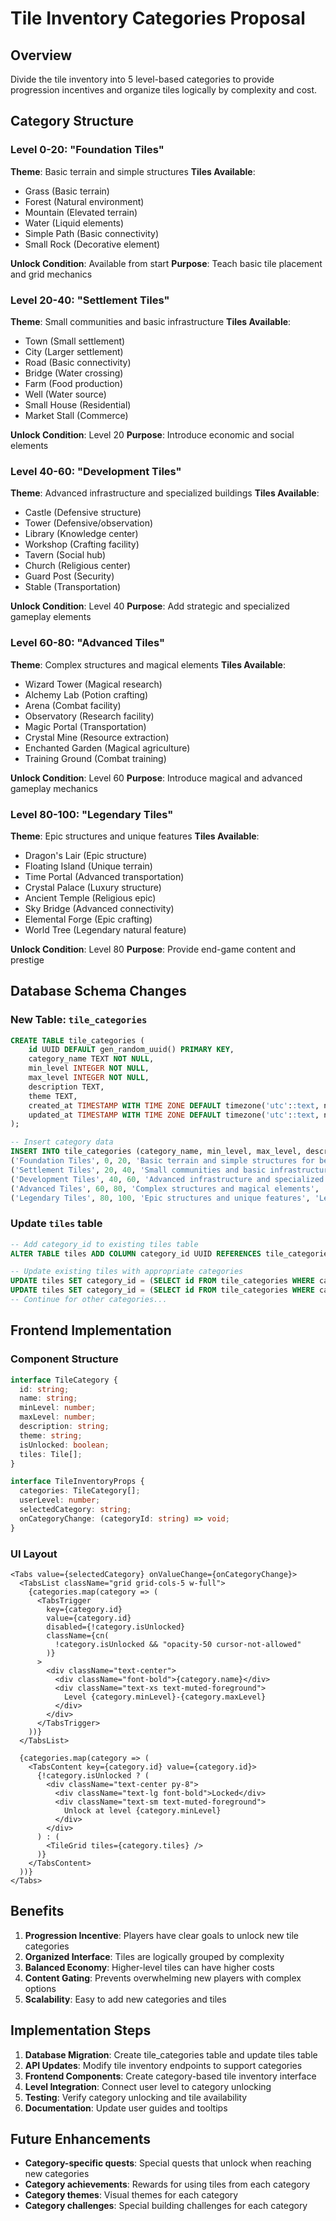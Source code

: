 # Tile Inventory Categories Proposal

## Overview
Divide the tile inventory into 5 level-based categories to provide progression incentives and organize tiles logically by complexity and cost.

## Category Structure

### Level 0-20: "Foundation Tiles"
**Theme**: Basic terrain and simple structures
**Tiles Available**:
- Grass (Basic terrain)
- Forest (Natural environment)
- Mountain (Elevated terrain)
- Water (Liquid elements)
- Simple Path (Basic connectivity)
- Small Rock (Decorative element)

**Unlock Condition**: Available from start
**Purpose**: Teach basic tile placement and grid mechanics

### Level 20-40: "Settlement Tiles"
**Theme**: Small communities and basic infrastructure
**Tiles Available**:
- Town (Small settlement)
- City (Larger settlement)
- Road (Basic connectivity)
- Bridge (Water crossing)
- Farm (Food production)
- Well (Water source)
- Small House (Residential)
- Market Stall (Commerce)

**Unlock Condition**: Level 20
**Purpose**: Introduce economic and social elements

### Level 40-60: "Development Tiles"
**Theme**: Advanced infrastructure and specialized buildings
**Tiles Available**:
- Castle (Defensive structure)
- Tower (Defensive/observation)
- Library (Knowledge center)
- Workshop (Crafting facility)
- Tavern (Social hub)
- Church (Religious center)
- Guard Post (Security)
- Stable (Transportation)

**Unlock Condition**: Level 40
**Purpose**: Add strategic and specialized gameplay elements

### Level 60-80: "Advanced Tiles"
**Theme**: Complex structures and magical elements
**Tiles Available**:
- Wizard Tower (Magical research)
- Alchemy Lab (Potion crafting)
- Arena (Combat facility)
- Observatory (Research facility)
- Magic Portal (Transportation)
- Crystal Mine (Resource extraction)
- Enchanted Garden (Magical agriculture)
- Training Ground (Combat training)

**Unlock Condition**: Level 60
**Purpose**: Introduce magical and advanced gameplay mechanics

### Level 80-100: "Legendary Tiles"
**Theme**: Epic structures and unique features
**Tiles Available**:
- Dragon's Lair (Epic structure)
- Floating Island (Unique terrain)
- Time Portal (Advanced transportation)
- Crystal Palace (Luxury structure)
- Ancient Temple (Religious epic)
- Sky Bridge (Advanced connectivity)
- Elemental Forge (Epic crafting)
- World Tree (Legendary natural feature)

**Unlock Condition**: Level 80
**Purpose**: Provide end-game content and prestige

## Database Schema Changes

### New Table: `tile_categories`
```sql
CREATE TABLE tile_categories (
    id UUID DEFAULT gen_random_uuid() PRIMARY KEY,
    category_name TEXT NOT NULL,
    min_level INTEGER NOT NULL,
    max_level INTEGER NOT NULL,
    description TEXT,
    theme TEXT,
    created_at TIMESTAMP WITH TIME ZONE DEFAULT timezone('utc'::text, now()) NOT NULL,
    updated_at TIMESTAMP WITH TIME ZONE DEFAULT timezone('utc'::text, now()) NOT NULL
);

-- Insert category data
INSERT INTO tile_categories (category_name, min_level, max_level, description, theme) VALUES
('Foundation Tiles', 0, 20, 'Basic terrain and simple structures for beginners', 'Basic terrain'),
('Settlement Tiles', 20, 40, 'Small communities and basic infrastructure', 'Settlement'),
('Development Tiles', 40, 60, 'Advanced infrastructure and specialized buildings', 'Development'),
('Advanced Tiles', 60, 80, 'Complex structures and magical elements', 'Advanced'),
('Legendary Tiles', 80, 100, 'Epic structures and unique features', 'Legendary');
```

### Update `tiles` table
```sql
-- Add category_id to existing tiles table
ALTER TABLE tiles ADD COLUMN category_id UUID REFERENCES tile_categories(id);

-- Update existing tiles with appropriate categories
UPDATE tiles SET category_id = (SELECT id FROM tile_categories WHERE category_name = 'Foundation Tiles') WHERE type IN ('grass', 'forest', 'mountain', 'water');
UPDATE tiles SET category_id = (SELECT id FROM tile_categories WHERE category_name = 'Settlement Tiles') WHERE type IN ('town', 'city', 'road', 'bridge');
-- Continue for other categories...
```

## Frontend Implementation

### Component Structure
```typescript
interface TileCategory {
  id: string;
  name: string;
  minLevel: number;
  maxLevel: number;
  description: string;
  theme: string;
  isUnlocked: boolean;
  tiles: Tile[];
}

interface TileInventoryProps {
  categories: TileCategory[];
  userLevel: number;
  selectedCategory: string;
  onCategoryChange: (categoryId: string) => void;
}
```

### UI Layout
```tsx
<Tabs value={selectedCategory} onValueChange={onCategoryChange}>
  <TabsList className="grid grid-cols-5 w-full">
    {categories.map(category => (
      <TabsTrigger 
        key={category.id} 
        value={category.id}
        disabled={!category.isUnlocked}
        className={cn(
          !category.isUnlocked && "opacity-50 cursor-not-allowed"
        )}
      >
        <div className="text-center">
          <div className="font-bold">{category.name}</div>
          <div className="text-xs text-muted-foreground">
            Level {category.minLevel}-{category.maxLevel}
          </div>
        </div>
      </TabsTrigger>
    ))}
  </TabsList>
  
  {categories.map(category => (
    <TabsContent key={category.id} value={category.id}>
      {!category.isUnlocked ? (
        <div className="text-center py-8">
          <div className="text-lg font-bold">Locked</div>
          <div className="text-sm text-muted-foreground">
            Unlock at level {category.minLevel}
          </div>
        </div>
      ) : (
        <TileGrid tiles={category.tiles} />
      )}
    </TabsContent>
  ))}
</Tabs>
```

## Benefits

1. **Progression Incentive**: Players have clear goals to unlock new tile categories
2. **Organized Interface**: Tiles are logically grouped by complexity
3. **Balanced Economy**: Higher-level tiles can have higher costs
4. **Content Gating**: Prevents overwhelming new players with complex options
5. **Scalability**: Easy to add new categories and tiles

## Implementation Steps

1. **Database Migration**: Create tile_categories table and update tiles table
2. **API Updates**: Modify tile inventory endpoints to support categories
3. **Frontend Components**: Create category-based tile inventory interface
4. **Level Integration**: Connect user level to category unlocking
5. **Testing**: Verify category unlocking and tile availability
6. **Documentation**: Update user guides and tooltips

## Future Enhancements

- **Category-specific quests**: Special quests that unlock when reaching new categories
- **Category achievements**: Rewards for using tiles from each category
- **Category themes**: Visual themes for each category
- **Category challenges**: Special building challenges for each category 